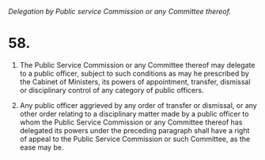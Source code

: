 *Delegation by Public service Commission or any Committee thereof.*

# 58.

1. The Public Service Commission or any Commit­tee thereof may delegate to a public officer, subject to such conditions as may he prescribed by the Cabinet of Ministers, its powers of appointment, transfer, dismissal or disciplinary control of any category of public officers.

2. Any public officer aggrieved by any order of transfer or dismissal, or any other order relating to a disciplinary matter made by a public officer to whom the Public Service Commission or any Committee thereof has delegated its powers under the preceding paragraph shall have a right of appeal to the Public Service Commission or such Committee, as the ease may be.